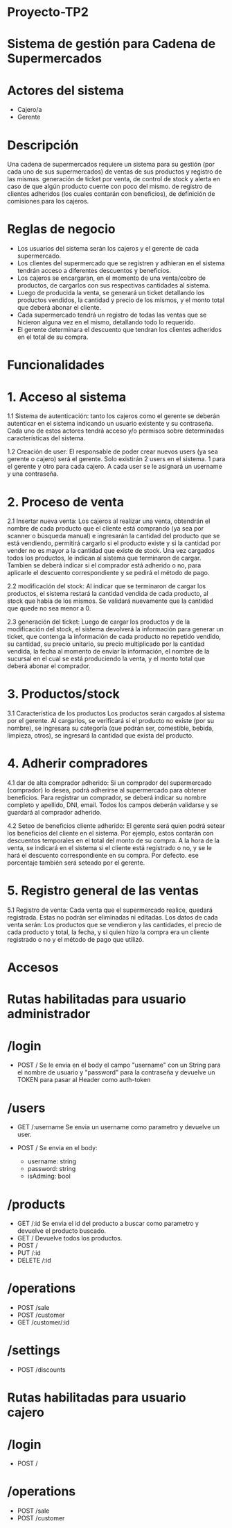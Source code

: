 # Proyecto-TP2

# Sistema de gestión para Cadena de Supermercados



# Actores del sistema
* Cajero/a
* Gerente

# Descripción
Una cadena de supermercados requiere un sistema para su gestión (por cada uno de sus supermercados) de ventas de sus productos y registro de las mismas. generación de ticket por venta, de control de stock y alerta en caso de que algún producto cuente con poco del mismo. de registro de clientes adheridos (los cuales contarán con beneficios), de definición de comisiones para los cajeros.

# Reglas de negocio

* Los usuarios del sistema serán los cajeros y el gerente de cada supermercado.
* Los clientes del supermercado que se registren y adhieran en el sistema tendrán acceso a diferentes descuentos y beneficios.
* Los cajeros se encargaran, en el momento de una venta/cobro de productos, de cargarlos con sus respectivas cantidades al sistema.
* Luego de producida la venta, se generará un ticket detallando los productos vendidos, la cantidad y precio de los mismos, y el monto total que deberá abonar el cliente.
* Cada supermercado tendrá un registro de todas las ventas que se hicieron alguna vez en el mismo, detallando todo lo requerido.
* El gerente determinara el descuento que tendran los clientes adheridos en el total de su compra.

# Funcionalidades

# 1. Acceso al sistema

1.1 Sistema de autenticación: tanto los cajeros como el gerente se deberán autenticar en el sistema indicando un usuario existente y su contraseña. Cada uno de estos actores tendrá acceso y/o permisos sobre determinadas características del sistema.

1.2 Creación de user: El responsable de poder crear nuevos users (ya sea gerente o cajero) será el gerente. Solo existirán 2 users en el sistema. 1 para el gerente y otro para cada cajero. A cada user se le asignará un username y una contraseña.

# 2. Proceso de venta

2.1 Insertar nueva venta: Los cajeros al realizar una venta, obtendrán el nombre de cada producto que el cliente está comprando (ya sea por scanner o búsqueda manual) e ingresarán la cantidad del producto que se está vendiendo, permitirá cargarlo si el producto existe y si la cantidad por vender no es mayor a la cantidad que existe de stock.  Una vez cargados todos los productos, le indican al sistema que terminaron de cargar. Tambien se deberá indicar si el comprador está adherido o no, para aplicarle el descuento correspondiente y se pedirá el método de pago.

2.2 modificación del stock: Al indicar que se terminaron de cargar los productos, el sistema restará la cantidad vendida de cada producto, al stock que había de los mismos. Se validará nuevamente que la cantidad que quede no sea menor a 0.

2.3 generación del ticket: Luego de cargar los productos y de la modificación del stock, el sistema devolverá la información para generar un ticket, que contenga la información de cada producto no repetido vendido, su cantidad, su precio unitario, su precio multiplicado por la cantidad vendida, la fecha al momento de enviar la información, el nombre de la sucursal en el cual se está produciendo la venta, y el monto total que deberá abonar el comprador.

# 3. Productos/stock

3.1 Característica de los productos Los productos serán cargados al sistema por el gerente. Al cargarlos, se verificará si el producto no existe (por su nombre), se ingresara su categoría (que podrán ser, comestible, bebida, limpieza, otros), se ingresará la cantidad que exista del producto.

# 4. Adherir compradores

4.1 dar de alta comprador adherido: Si un comprador del supermercado (comprador) lo desea, podrá adherirse al supermercado para obtener beneficios. Para registrar un comprador, se deberá indicar su nombre completo y apellido, DNI, email. Todos los campos deberán validarse y se guardará al comprador adherido.

4.2 Seteo de beneficios cliente adherido: El gerente será quien podrá setear los beneficios del cliente en el sistema. Por ejemplo, estos contarán con descuentos temporales en el total del monto de su compra. A la hora de la venta, se indicará en el sistema si el cliente está registrado o no, y se le hará el descuento correspondiente en su compra. Por defecto. ese porcentaje también será seteado por el gerente.

# 5. Registro general de las ventas

5.1 Registro de venta: Cada venta que el supermercado realice, quedará registrada. Estas no podrán ser eliminadas ni editadas. Los datos de cada venta serán: Los productos que se vendieron y las cantidades, el precio de cada producto y total, la fecha, y si quien hizo la compra era un cliente registrado o no y el método de pago que utilizó.

# Accesos

# Rutas habilitadas para usuario administrador

# /login

* POST /
Se le envia en el body el campo "username" con un String para el nombre de usuario y "password" para la contraseña y devuelve un TOKEN para pasar al Header como auth-token

# /users

* GET /:username
Se envia un username como parametro y devuelve un user.

* POST /
Se envia en el body:
  * username: string
  * password: string
  * isAdming: bool

# /products

* GET /:id
Se envia el id del producto a buscar como parametro y devuelve el producto buscado.
* GET /
Devuelve todos los productos.
* POST /
* PUT /:id
* DELETE /:id

# /operations

* POST /sale
* POST /customer
* GET /customer/:id

# /settings
* POST /discounts

# Rutas habilitadas para usuario cajero

# /login

* POST /

# /operations

* POST /sale
* POST /customer


